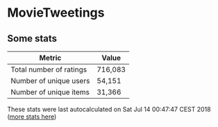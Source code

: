 # MovieTweetings
## Some stats

Metric | Value
--- | ---
Total number of ratings                 | 716,083
Number of unique users                  | 54,151
Number of unique items                  | 31,366
These stats were last autocalculated on Sat Jul 14 00:47:47 CEST 2018  ([more stats here](./stats.md))


